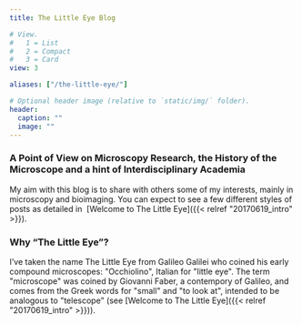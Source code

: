 ```yaml
---
title: The Little Eye Blog

# View.
#   1 = List
#   2 = Compact
#   3 = Card
view: 3

aliases: ["/the-little-eye/"]

# Optional header image (relative to `static/img/` folder).
header:
  caption: ""
  image: ""
---
```


### A Point of View on Microscopy Research, the History of the Microscope and a hint of Interdisciplinary Academia

My aim with this blog is to share with others some of my interests, mainly in microscopy and bioimaging. You can expect to see a few different styles of posts as detailed in  [Welcome to The Little Eye]({{< relref "20170619_intro" >}}).

### Why “The Little Eye”?

I’ve taken the name The Little Eye from Galileo Galilei who coined his early compound microscopes: "Occhiolino", Italian for "little eye". The term "microscope" was coined by Giovanni Faber, a contempory of Galileo, and comes from the Greek words for "small" and "to look at", intended to be analogous to "telescope" (see [Welcome to The Little Eye]({{< relref "20170619_intro" >}})).
